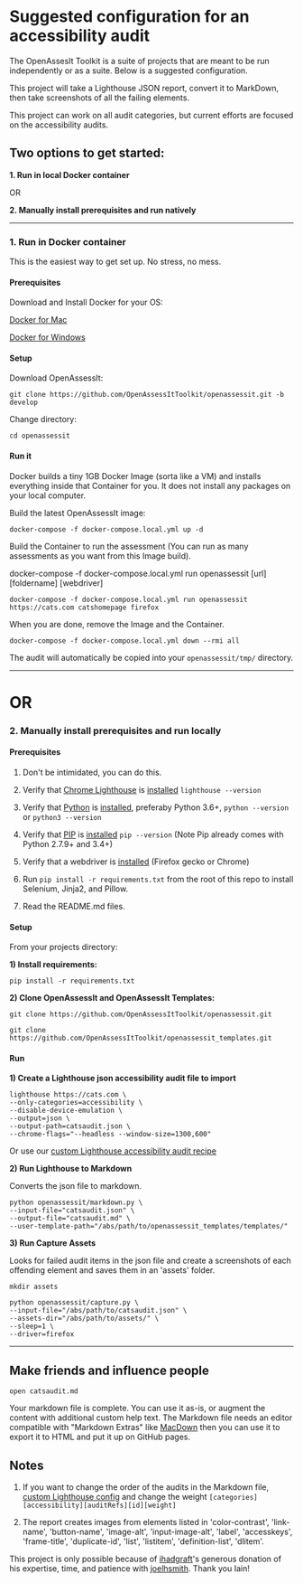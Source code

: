 # Suggested configuration for an accessibility audit
The OpenAssesIt Toolkit is a suite of projects that are meant to be run independently or as a suite. Below is a suggested configuration.

This project will take a Lighthouse JSON report, convert it to MarkDown, then take screenshots of all the failing elements.  

This project can work on all audit categories, but current efforts are focused on the accessibility audits.

## Two options to get started:

__1. Run in local Docker container__

OR

__2. Manually install prerequisites and run natively__

---

### 1. Run in Docker container

This is the easiest way to get set up. No stress, no mess.

#### Prerequisites

Download and Install Docker for your OS:

[Docker for Mac](https://docs.docker.com/docker-for-mac/install/)

[Docker for Windows](https://docs.docker.com/docker-for-windows/install/)

#### Setup

Download OpenAssessIt:

```
git clone https://github.com/OpenAssessItToolkit/openassessit.git -b develop
```

Change directory:

```
cd openassessit
```

#### Run it

Docker builds a tiny 1GB Docker Image (sorta like a VM) and installs everything inside that Container for you. It does not install any packages on your local computer.

Build the latest OpenAssessIt image:

```
docker-compose -f docker-compose.local.yml up -d
```

Build the Container to run the assessment (You can run as many assessments as you want from this Image build).

docker-compose -f docker-compose.local.yml run openassessit [url] [foldername] [webdriver]

```
docker-compose -f docker-compose.local.yml run openassessit https://cats.com catshomepage firefox
```

When you are done, remove the Image and the Container.

```
docker-compose -f docker-compose.local.yml down --rmi all
```

The audit will automatically be copied into your `openassessit/tmp/` directory. 


---

# OR

### 2. Manually install prerequisites and run locally

#### Prerequisites

1. Don't be intimidated, you can do this.

2. Verify that [Chrome Lighthouse](https://github.com/GoogleChrome/lighthouse/) is [installed](https://github.com/GoogleChrome/lighthouse#using-the-node-cli) `lighthouse --version`
3. Verify that [Python](https://www.python.org/) is [installed](https://realpython.com/installing-python/), preferaby Python 3.6+, `python --version` or `python3 --version`
4. Verify that [PIP](https://pypi.org/project/pip/) is [installed](https://www.makeuseof.com/tag/install-pip-for-python/) `pip --version` (Note Pip already comes with Python 2.7.9+ and 3.4+)
5. Verify that a webdriver is [installed](https://pypi.org/project/selenium/#drivers) (Firefox gecko or Chrome)
6. Run `pip install -r requirements.txt` from the root of this repo to install Selenium, Jinja2, and Pillow.
7. Read the README.md files.

#### Setup

From your projects directory:

__1) Install requirements:__

```
pip install -r requirements.txt
```

__2) Clone OpenAssessIt and OpenAssessIt Templates:__

```
git clone https://github.com/OpenAssessItToolkit/openassessit.git
```
```
git clone https://github.com/OpenAssessItToolkit/openassessit_templates.git
```

#### Run

__1) Create a Lighthouse json accessibility audit file to import__


```
lighthouse https://cats.com \
--only-categories=accessibility \
--disable-device-emulation \
--output=json \
--output-path=catsaudit.json \
--chrome-flags="--headless --window-size=1300,600"
```
Or use our [custom Lighthouse accessibility audit recipe](https://gist.github.com/joelhsmith/21bb103e987da65c67f6420488643380)

__2) Run Lighthouse to Markdown__

Converts the json file to markdown.

```
python openassessit/markdown.py \
--input-file="catsaudit.json" \
--output-file="catsaudit.md" \
--user-template-path="/abs/path/to/openassessit_templates/templates/"
```

__3) Run Capture Assets__

Looks for failed audit items in the json file and create a screenshots of each offending element and saves them in an 'assets' folder.

```
mkdir assets
```

```
python openassessit/capture.py \
--input-file="/abs/path/to/catsaudit.json" \
--assets-dir="/abs/path/to/assets/" \
--sleep=1 \
--driver=firefox
```


---

## Make friends and influence people


```
open catsaudit.md
```

Your markdown file is complete. You can use it as-is, or augment the content with additional custom help text. The Markdown file needs an editor compatible with "Markdown Extras" like [MacDown](https://macdown.uranusjr.com/) then you can use it to export it to HTML and put it up on GitHub pages.

## Notes

1. If you want to change the order of the audits in the Markdown file, [custom Lighthouse config](https://gist.github.com/joelhsmith/21bb103e987da65c67f6420488643380) and change the weight `[categories][accessibility][auditRefs][id][weight]`

2. The report creates images from elements listed in 'color-contrast', 'link-name', 'button-name', 'image-alt', 'input-image-alt', 'label', 'accesskeys', 'frame-title', 'duplicate-id', 'list', 'listitem', 'definition-list', 'dlitem'.

This project is only possible because of [ihadgraft](https://github.com/ihadgraft)'s generous donation of his expertise, time, and patience with [joelhsmith](https://github.com/joelhsmith).  Thank you Iain!
